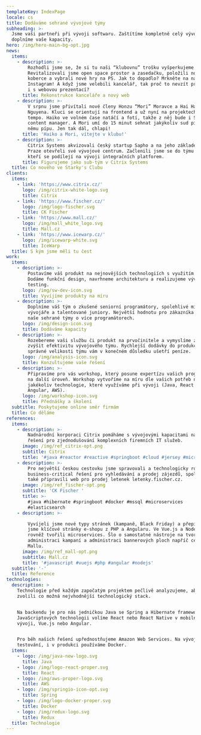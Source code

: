 ```yaml
---
templateKey: IndexPage
locale: cs
title: Dodáváme sehrané vývojové týmy
subheading: >-
  Jsme vaši partneři při vývoji softwaru. Zaštítíme kompletně celý vývoj nebo
  doplníme vaše kapacity.
hero: /img/hero-main-bg-opt.jpg
news:
  items:
    - description: >-
        Rozhodli jsme se, že si tu naši “klubovnu” trošku vyšperkujeme.
        Revitalizovali jsme open space prostor a zasedačku, položili nové
        koberce a vybrali nové hry na PS. Jak to dopadlo? Mrkněte na náš
        Instagram! A když jsme velebili kancelář, tak proč to nevzít při jednom
        i s webovou prezentací?
      title: Rekonstrukce kanceláře a nový web
    - description: >-
        V srpnu jsme přivítali nové členy Honzu “Mori” Moravce a Hai Ha “Haiko”
        Nguyena. Kluci se orientují na frontend a už nyní na projektech diktují
        tempo. Haiko ve volném čase natáčí a fotí, takže z něj bude i Starky's
        content manager. A Mori umí do 15 minut sehnat jakýkoliv sud piva a k
        němu pípu. Jen tak dál, chlapi! 
      title: 'Haiko a Mori, vítejte v klubu!'
    - description: >-
        Citrix Systems akvizovali český startup Sapho a na jeho základech v
        Praze otevřeli své vývojové centrum. Začlenili jsme se do týmu javistů,
        kteří se podílejí na vývoji integračních platforem.
      title: Figurujeme jako sub-tým v Citrix Systems
  title: Co nového ve Starky's Clubu
clients:
  items:
    - link: 'https://www.citrix.cz/'
      logo: /img/citrix-white-logo.svg
      title: Citrix
    - link: 'https://www.fischer.cz/'
      logo: /img/logo-fischer.svg
      title: CK Fischer
    - link: 'https://www.mall.cz/'
      logo: /img/mall_white_logo.svg
      title: Mall.cz
    - link: 'https://www.icewarp.cz/'
      logo: /img/icewarp-white.svg
      title: IceWarp
  title: S kým jsme měli tu čest
work:
  items:
    - description: >-
        Postavíme váš produkt na nejnovějších technologiích s využitím cloudu.
        Dodáme funkční design, navrhneme architekturu a realizujeme vývoj a
        testing. 
      logo: /img/sw-dev-icon.svg
      title: Vyvíjíme produkty na míru
    - description: >-
        Doplníme váš tým o zkušené seniorní programátory, spolehlivé middle
        vývojáře a talentované juniory. Největší hodnotu pro zákazníka vždy měly
        naše sehrané týmy o více programátorech.
      logo: /img/design-icon.svg
      title: Dodáváme kapacity
    - description: >-
        Rozebereme vaši službu či produkt na prvočinitele a vymyslíme způsob jak
        zvýšit efektivitu vývojového týmu. Rychlejší dodávky do produkce za
        správné velikosti týmu vám v konečném důsledku ušetří peníze.
      logo: /img/analysis-icon.svg
      title: Konzultujeme vaše řešení
    - description: >-
        Připravíme pro vás workshop, který posune expertízu vašich programátorů
        na další úroveň. Workshop vytvoříme na míru dle vašich potřeb na
        jakékoliv technologie, které využíváme při vývoji (Java, React a
        Angular, AWS).
      logo: /img/workshop-icon.svg
      title: Přednášky a školení
  subtitle: Poskytujeme online směr firmám
  title: Co děláme
references:
  items:
    - description: >-
        Nadnárodní korporaci Citrix pomáháme s vývojovými kapacitami na jejich
        řešení pro zjednodušování komplexních firemních IT služeb.
      image: /img/ref_citrix-opt.png
      subtitle: Citrix
      title: '#java #reactor #reactive #springboot #cloud #jersey #microservices'
    - description: >-
        Pro největší českou cestovku jsme spravovali a technologicky rozvíjeli
        business-critical řešení pro vyhledávání a prodej zájezdů, společně jsme
        také připravili web pro prodej letenek letenky.fischer.cz.
      image: /img/ref_fischer-opt.png
      subtitle: 'CK Fischer '
      title: >-
        #java #hibernate #springboot #docker #mssql #microservices
        #elasticsearch
    - description: >-

        Vyvíjeli jsme nové typy stránek (kampaně, Black Friday) a přepisovali
        jsme klíčové stránky e-shopu z PHP a Angularu. Ve Vue.js a Node.js jsme
        rovněž tvořili microservices. Šlo o samostatné nástroje na tvorbu a
        administraci kampaní a administraci bannerových ploch napříč celým webem
        Mallu.
      image: /img/ref_mall-opt.png
      subtitle: Mall.cz
      title: '#javascript #vuejs #php #angular #nodejs'
  subtitle: '-'
  title: Reference
technologies:
  description: >
    Technologie před každým započatým projektem pečlivě analyzujeme, abychom
    zvolili co možná nejvhodnější technologický stack.


    Na backendu je pro nás jedničkou Java se Spring a Hibernate frameworky. Z
    JavaScriptových technologii volíme React nebo React Native v mobilním
    vývoji, Vue.js nebo Angular. 


    Pro běh našich řešení upřednostňujeme Amazon Web Services. Na vývoj,
    testování, i v produkci používáme Docker. 
  items:
    - logo: /img/java-new-logo.svg
      title: Java
    - logo: /img/logo-react-proper.svg
      title: React
    - logo: /img/aws-proper-logo.svg
      title: AWS
    - logo: /img/springio-icon-opt.svg
      title: Spring
    - logo: /img/logo-docker-proper.svg
      title: Docker
    - logo: /img/redux-logo.svg
      title: Redux
  title: Technologie
---
```


